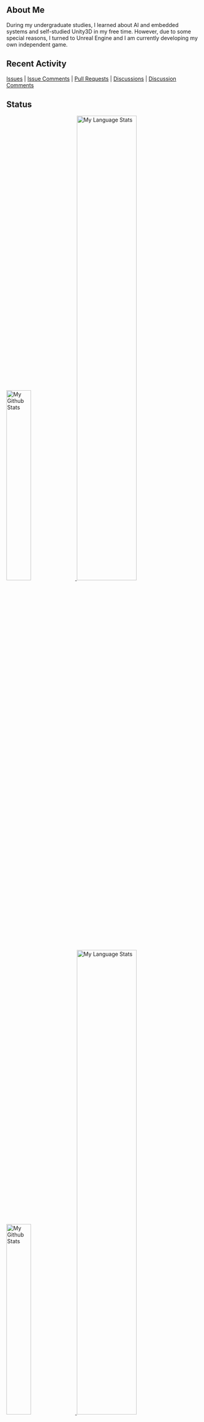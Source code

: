 ## About Me
During my undergraduate studies, I learned about AI and embedded systems and self-studied Unity3D in my free time. However, due to some special reasons, I turned to Unreal Engine and I am currently developing my own independent game.

## Recent Activity
[Issues](https://github.com/search?q=author%3AjosStorer+is%3Aissue&type=issues) | 
[Issue Comments](https://github.com/search?q=commenter%3AjosStorer) | 
[Pull Requests](https://github.com/search?q=author%3AjosStorer+is%3Apr+-user%3AjosStorer&type=issues) | 
[Discussions](https://github.com/discussions?discussions_q=author%3AjosStorer) | 
[Discussion Comments](https://github.com/discussions?discussions_q=commenter%3AjosStorer)

## Status
<!-- Light Mode -->
<a href="https://github.com/josStorer#gh-light-mode-only">
<img width="35.65%" alt="My Github Stats" src="https://github-stats-josstorer.vercel.app/api?username=josStorer&show_icons=true&hide_rank=true&hide_title=true&hide=commits&line_height=65&hide_border=true#gh-light-mode-only"></img>
</a>
<a href="https://github.com/josStorer#gh-light-mode-only">
<img width="55.7%" alt="My Language Stats" src="https://github-stats-josstorer.vercel.app/api/top-langs/?username=josStorer&layout=compact&langs_count=10&exclude_repo=-,github-readme-stats,TrafficMonitor,tts,ClothDock,chatGPT-search-engine-extension,llama.cpp-unicode-windows,RWKV-Runner&hide_border=true#gh-light-mode-only"></img>
</a>

<!-- Dark Mode -->
<a href="https://github.com/josStorer#gh-dark-mode-only">
<img width="35.65%" alt="My Github Stats" src="https://github-stats-josstorer.vercel.app/api?username=josStorer&show_icons=true&hide_rank=true&hide_title=true&hide=commits&line_height=65&hide_border=true&theme=dark&text_color=eeeeeeee&bg_color=00000000#gh-dark-mode-only"></img>
</a>
<a href="https://github.com/josStorer#gh-dark-mode-only">
<img width="55.7%" alt="My Language Stats" src="https://github-stats-josstorer.vercel.app/api/top-langs/?username=josStorer&layout=compact&langs_count=10&exclude_repo=-,github-readme-stats,TrafficMonitor,tts,ClothDock,chatGPT-search-engine-extension,llama.cpp-unicode-windows,RWKV-Runner&hide_border=true&theme=dark&text_color=eeeeeeee&bg_color=00000000#gh-dark-mode-only"></img>
</a>
